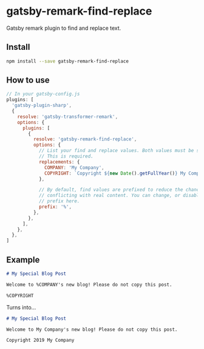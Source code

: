 # gatsby-remark-find-replace

Gatsby remark plugin to find and replace text.

## Install

```sh
npm install --save gatsby-remark-find-replace
```

## How to use

```js
// In your gatsby-config.js
plugins: [
  'gatsby-plugin-sharp',
  {
    resolve: 'gatsby-transformer-remark',
    options: {
      plugins: [
        {
          resolve: 'gatsby-remark-find-replace',
          options: {
            // List your find and replace values. Both values must be strings.
            // This is required.
            replacements: {
              COMPANY: 'My Company',
              COPYRIGHT: `Copyright ${new Date().getFullYear()} My Company`,
            },

            // By default, find values are prefixed to reduce the chances of
            // conflicting with real content. You can change, or disable, the
            // prefix here.
            prefix: '%',
          },
        },
      ],
    },
  },
]
```

## Example

```markdown
# My Special Blog Post

Welcome to %COMPANY's new blog! Please do not copy this post.

%COPYRIGHT
```

Turns into…

```markdown
# My Special Blog Post

Welcome to My Company's new blog! Please do not copy this post.

Copyright 2019 My Company
```
